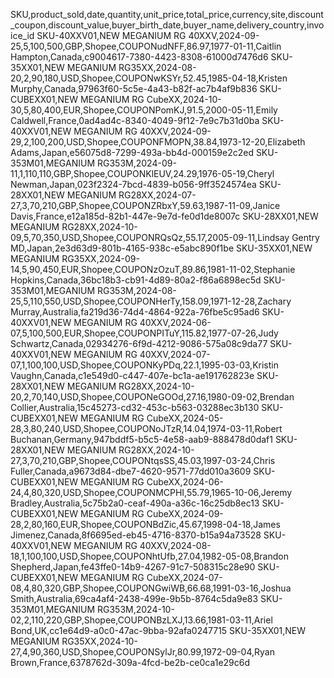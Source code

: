 SKU,product_sold,date,quantity,unit_price,total_price,currency,site,discount_coupon,discount_value,buyer_birth_date,buyer_name,delivery_country,invoice_id
SKU-40XXV01,NEW MEGANIUM RG 40XXV,2024-09-25,5,100,500,GBP,Shopee,COUPONudNFF,86.97,1977-01-11,Caitlin Hampton,Canada,c9004617-7380-4423-8308-61000d7476d6
SKU-35XX01,NEW MEGANIUM RG35XX,2024-08-20,2,90,180,USD,Shopee,COUPONwKSYr,52.45,1985-04-18,Kristen Murphy,Canada,97963f60-5c5e-4a43-b82f-ac7b4af9b836
SKU-CUBEXX01,NEW MEGANIUM RG CubeXX,2024-10-30,5,80,400,EUR,Shopee,COUPONPomKJ,91.5,2000-05-11,Emily Caldwell,France,0ad4ad4c-8340-4049-9f12-7e9c7b31d0ba
SKU-40XXV01,NEW MEGANIUM RG 40XXV,2024-09-29,2,100,200,USD,Shopee,COUPONFMOPN,38.84,1973-12-20,Elizabeth Adams,Japan,e56075d8-7299-493a-bb4d-000159e2c2ed
SKU-353M01,MEGANIUM RG353M,2024-09-11,1,110,110,GBP,Shopee,COUPONKlEUV,24.29,1976-05-19,Cheryl Newman,Japan,023f2324-7bcd-4839-b056-9ff3524574ea
SKU-28XX01,NEW MEGANIUM RG28XX,2024-07-27,3,70,210,GBP,Shopee,COUPONZRbxY,59.63,1987-11-09,Janice Davis,France,e12a185d-82b1-447e-9e7d-fe0d1de8007c
SKU-28XX01,NEW MEGANIUM RG28XX,2024-10-09,5,70,350,USD,Shopee,COUPONRQsQz,55.17,2005-09-11,Lindsay Gentry MD,Japan,2e3d63d9-801b-4165-938c-e5abc890f1be
SKU-35XX01,NEW MEGANIUM RG35XX,2024-09-14,5,90,450,EUR,Shopee,COUPONzOzuT,89.86,1981-11-02,Stephanie Hopkins,Canada,36bc18b3-cb91-4d89-80a2-f86a6898ec5d
SKU-353M01,MEGANIUM RG353M,2024-08-25,5,110,550,USD,Shopee,COUPONHerTy,158.09,1971-12-28,Zachary Murray,Australia,fa219d36-74d4-4864-922a-76fbe5c95ad6
SKU-40XXV01,NEW MEGANIUM RG 40XXV,2024-06-07,5,100,500,EUR,Shopee,COUPONPITuY,115.82,1977-07-26,Judy Schwartz,Canada,02934276-6f9d-4212-9086-575a08c9da77
SKU-40XXV01,NEW MEGANIUM RG 40XXV,2024-07-07,1,100,100,USD,Shopee,COUPONKyPDq,22.1,1995-03-03,Kristin Vaughn,Canada,c1e549d0-c447-407e-bc1a-ae191762823e
SKU-28XX01,NEW MEGANIUM RG28XX,2024-10-20,2,70,140,USD,Shopee,COUPONeGOOd,27.16,1980-09-02,Brendan Collier,Australia,15c45273-cd32-453c-b563-03288ec3b130
SKU-CUBEXX01,NEW MEGANIUM RG CubeXX,2024-05-28,3,80,240,USD,Shopee,COUPONoJTzR,14.04,1974-03-11,Robert Buchanan,Germany,947bddf5-b5c5-4e58-aab9-888478d0daf1
SKU-28XX01,NEW MEGANIUM RG28XX,2024-10-27,3,70,210,GBP,Shopee,COUPONtqsSS,45.03,1997-03-24,Chris Fuller,Canada,a9673d84-dbe7-4620-9571-77dd010a3609
SKU-CUBEXX01,NEW MEGANIUM RG CubeXX,2024-06-24,4,80,320,USD,Shopee,COUPONMCPHI,55.79,1965-10-06,Jeremy Bradley,Australia,5c75b2a0-ceaf-490a-a36c-16c25db8ec13
SKU-CUBEXX01,NEW MEGANIUM RG CubeXX,2024-09-28,2,80,160,EUR,Shopee,COUPONBdZic,45.67,1998-04-18,James Jimenez,Canada,8f6695ed-eb45-4716-8370-b15a94a73528
SKU-40XXV01,NEW MEGANIUM RG 40XXV,2024-08-18,1,100,100,USD,Shopee,COUPONhtUfb,27.04,1982-05-08,Brandon Shepherd,Japan,fe43ffe0-14b9-4267-91c7-508315c28e90
SKU-CUBEXX01,NEW MEGANIUM RG CubeXX,2024-07-08,4,80,320,GBP,Shopee,COUPONGwiWB,66.68,1991-03-16,Joshua Smith,Australia,69ca4af4-2438-499e-9b5b-8764c5da9e83
SKU-353M01,MEGANIUM RG353M,2024-10-02,2,110,220,GBP,Shopee,COUPONBzLXJ,13.66,1981-03-11,Ariel Bond,UK,cc1e64d9-a0c0-47ac-9bba-92afa0247715
SKU-35XX01,NEW MEGANIUM RG35XX,2024-10-27,4,90,360,USD,Shopee,COUPONSylJr,80.99,1972-09-04,Ryan Brown,France,6378762d-309a-4fcd-be2b-ce0ca1e29c6d


